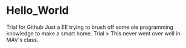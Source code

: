 # Hello_World
Trial for Github
Just a EE trying to brush off some ole programming knowledge to make a smart home.
Trial > This never went over well in MAV's class.
